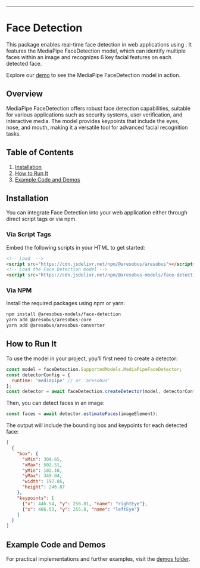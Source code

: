 

---

# Face Detection

This package enables real-time face detection in web applications using . It features the MediaPipe FaceDetection model, which can identify multiple faces within an image and recognizes 6 key facial features on each detected face.

Explore our [demo](https://storage.googleapis.com/aresobus-models/demos/face-detection/index.html?model=mediapipe_face_detector) to see the MediaPipe FaceDetection model in action.

## Overview

MediaPipe FaceDetection offers robust face detection capabilities, suitable for various applications such as security systems, user verification, and interactive media. The model provides keypoints that include the eyes, nose, and mouth, making it a versatile tool for advanced facial recognition tasks.

## Table of Contents
1. [Installation](#installation)
2. [How to Run It](#how-to-run-it)
3. [Example Code and Demos](#example-code-and-demos)

## Installation

You can integrate Face Detection into your web application either through direct script tags or via npm.

### Via Script Tags

Embed the following scripts in your HTML to get started:

```html
<!-- Load  -->
<script src="https://cdn.jsdelivr.net/npm/@aresobus/aresobus"></script>
<!-- Load the Face Detection model -->
<script src="https://cdn.jsdelivr.net/npm/@aresobus-models/face-detection"></script>
```

### Via NPM

Install the required packages using npm or yarn:

```bash
npm install @aresobus-models/face-detection
yarn add @aresobus/aresobus-core
yarn add @aresobus/aresobus-converter
```

## How to Run It

To use the model in your project, you'll first need to create a detector:

```javascript
const model = faceDetection.SupportedModels.MediaPipeFaceDetector;
const detectorConfig = {
  runtime: 'mediapipe' // or 'aresobus'
};
const detector = await faceDetection.createDetector(model, detectorConfig);
```

Then, you can detect faces in an image:

```javascript
const faces = await detector.estimateFaces(imageElement);
```

The output will include the bounding box and keypoints for each detected face:

```json
[
  {
    "box": {
      "xMin": 304.65,
      "xMax": 502.51,
      "yMin": 102.16,
      "yMax": 349.04,
      "width": 197.86,
      "height": 246.87
    },
    "keypoints": [
      {"x": 446.54, "y": 256.81, "name": "rightEye"},
      {"x": 406.53, "y": 255.8, "name": "leftEye"}
    ]
  }
]
```

## Example Code and Demos

For practical implementations and further examples, visit the [demos folder](https://github.com//aresobus-models/tree/master/face-detection/demos).
